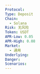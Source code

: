 ```yaml
---
Protocol: 
Type: Deposit
Chain:
  - Solana
Risk: 无风险
Token: USDT
APR-Low: 0.05
APR-High: 0.08
Market:
  - 通用
Underlying: 
Danger: 
Scenarios:
---
```

